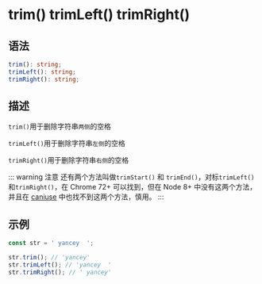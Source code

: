 # trim() <Badge text="ES6"/> trimLeft() <Badge text="ES7"/> trimRight() <Badge text="ES7"/>

## 语法

```ts
trim(): string;
trimLeft(): string;
trimRight(): string;
```

## 描述

`trim()`用于删除字符串`两侧`的空格

`trimLeft()`用于删除字符串`左侧`的空格

`trimRight()`用于删除字符串`右侧`的空格

::: warning 注意
还有两个方法叫做`trimStart()` 和 `trimEnd()`，对标`trimLeft()`和`trimRight()`，在 Chrome 72+ 可以找到，但在 Node 8+ 中没有这两个方法，并且在 [caniuse](https://caniuse.com)
中也找不到这两个方法，慎用。
:::

## 示例

```js
const str = ' yancey  ';

str.trim(); // 'yancey'
str.trimLeft(); // 'yancey  '
str.trimRight(); // ' yancey'
```
